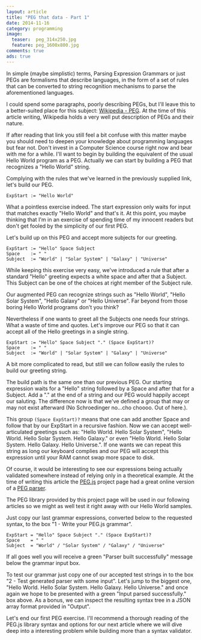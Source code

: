 ```yaml
---
layout: article
title: "PEG that data - Part 1"
date: 2014-11-16
category: programming
image:
  teaser:  peg_314x250.jpg
  feature: peg_1600x800.jpg
comments: true
ads: true
---
```


In simple (maybe simplistic) terms, Parsing Expression Grammars or just PEGs are formalisms that describe languages, in the form of a set of rules that can be converted to string recognition mechanisms to parse the aforementioned languages.

I could spend some paragraphs, poorly describing PEGs, but I'll leave this to a better-suited place for this subject: [Wikipedia - PEG](http://en.wikipedia.org/wiki/Parsing_expression_grammar). At the time of this article writing, Wikipedia holds a very well put description of PEGs and their nature.

If after reading that link you still feel a bit confuse with this matter maybe you should need to deepen your knowledge about programming languages but fear not. Don't invest in a Computer Science course right now and bear with me for a while. I'll want to begin by building the equivalent of the usual Hello World program as a PEG. Actually we can start by building a PEG that recognizes a "Hello World" string.

Complying with the rules that we've learned in the previously supplied link, let's build our PEG.

    ExpStart := "Hello World"

What a pointless exercise indeed. The start expression only waits for input that matches exactly "Hello World" and that's it.
At this point, you maybe thinking that I'm in an exercise of spending time of my innocent readers but don't get fooled by the simplicity of our first PEG.

Let's build up on this PEG and accept more subjects for our greeting.

    ExpStart := "Hello" Space Subject
    Space    := " "   
    Subject  := "World" | "Solar System" | "Galaxy" | "Universe"

While keeping this exercise very easy, we've introduced a rule that after a standard "Hello" greeting expects a white space and after that a Subject. This Subject can be one of the choices at right member of the Subject rule.

Our augmented PEG can recognize strings such as "Hello World", "Hello Solar System", "Hello Galaxy" or "Hello Universe". Far beyond from those boring Hello World programs don't you think?

Nevertheless if one wants to greet all the Subjects one needs four strings. What a waste of time and quotes. Let's improve our PEG so that it can accept all of the Hello greetings in a single string.

    ExpStart := "Hello" Space Subject "." (Space ExpStart)?
    Space    := " "
    Subject  := "World" | "Solar System" | "Galaxy" | "Universe"

A bit more complicated to read, but still we can follow easily the rules to build our greeting string.

The build path is the same one than our previous PEG. Our starting expression waits for a "Hello" string followed by a Space and after that for a Subject. Add a "." at the end of a string and our PEG would happily accept our saluting.
The difference now is that we've defined a group that may or may not exist afterward (No Schroedinger no...cho choooo. Out of here.).

This group `(Space ExpStart)?` means that one can add another Space and follow that by our ExpStart in a recursive fashion. Now we can accept well-articulated greetings such as: "Hello World. Hello Solar System", "Hello World. Hello Solar System. Hello Galaxy." or even "Hello World. Hello Solar System. Hello Galaxy. Hello Universe.". If one wants we can repeat this string as long our keyboard complies and our PEG will accept this expression until your RAM cannot swap more space to disk.

Of course, it would be interesting to see our expressions being actually validated somewhere instead of relying only in a theoretical example. At the time of writing this article the [PEG.js](http://pegjs.majda.cz) project page had a great online version of a [PEG parser](http://pegjs.majda.cz/online). 

The PEG library provided by this project page will be used in our following articles so we might as well test it right away with our Hello World samples.

Just copy our last grammar expressions, converted below to the requested syntax, to the box "1 - Write your PEG.js grammar".

    ExpStart = "Hello" Space Subject "." (Space ExpStart)?
    Space    = " "
    Subject  = "World" / "Solar System" / "Galaxy" / "Universe"

If all goes well you will receive a green "Parser built successfully" message below the grammar input box.

To test our grammar just copy one of our accepted test strings in to the box "2 - Test generated parser with some input". Let's jump to the biggest one, "Hello World. Hello Solar System. Hello Galaxy. Hello Universe." and once again we hope to be presented with a green "Input parsed successfully." box above. As a bonus, we can inspect the resulting syntax tree in a JSON array format provided in "Output".

Let's end our first PEG exercise. I'll recommend a thorough reading of the PEG.js library syntax and options for our next article where we will dive deep into a interesting problem while building more than a syntax validator.

